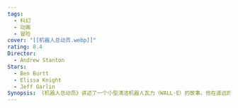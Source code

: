 ```yaml
---
tags:
  - 科幻
  - 动画
  - 冒险
cover: "[[机器人总动员.webp]]"
rating: 8.4
Director:
  - Andrew Stanton
Stars:
  - Ben Burtt
  - Elissa Knight
  - Jeff Garlin
Synopsis: 《机器人总动员》讲述了一个小型清洁机器人瓦力（WALL·E）的故事。他在遥远的未来生活在一个废弃的地球上，日复一日地清理人类留下的垃圾。尽管孤单，瓦力却对旧物和生活充满好奇，并渴望陪伴与交流。一天，一艘飞船带来了精致的探测机器人伊芙（EVE），她的任务是寻找地球上仍能维持生命的迹象。瓦力被伊芙深深吸引，并将他发现的一株小植物送给了她。这株植物意外触发了人类飞船的回归计划，两人因此被带上了宇宙飞船“极乐号”，那里的人类因长期依赖科技变得懒散和无所作为。瓦力和伊芙携手帮助人类重新找回对地球的责任感，最终让人类回到地球，并开始重建家园。而瓦力也在这场冒险中找到了属于自己的爱与意义。《机器人总动员》通过温暖而深刻的故事，探讨了环保、科技发展与人性之间的关系，提醒我们珍惜地球，同时珍视人与人之间最真挚的情感。
---
```


